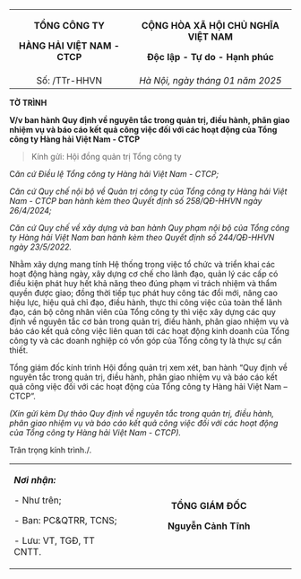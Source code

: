 <table>
<colgroup>
<col style="width: 42%" />
<col style="width: 57%" />
</colgroup>
<tbody>
<tr>
<td style="text-align: center;"><p><strong>TỔNG CÔNG TY</strong></p>
<p><strong>HÀNG HẢI VIỆT NAM - CTCP</strong></p></td>
<td style="text-align: center;"><p><strong>CỘNG HÒA XÃ HỘI CHỦ NGHĨA
VIỆT NAM</strong></p>
<p><strong>Độc lập - Tự do - Hạnh phúc</strong></p></td>
</tr>
<tr>
<td style="text-align: center;">Số: /TTr-HHVN</td>
<td style="text-align: center;"><em>Hà Nội, ngày tháng 01 năm
2025</em></td>
</tr>
</tbody>
</table>

**TỜ TRÌNH**

**V/v ban hành Quy định về nguyên tắc trong quản trị, điều hành, phân
giao nhiệm vụ và báo cáo kết quả công việc đối với các hoạt động của
Tổng công ty Hàng hải Việt Nam - CTCP**

> Kính gửi: Hội đồng quản trị Tổng công ty

C*ăn cứ Điều lệ Tổng công ty Hàng hải Việt Nam - CTCP;*

*Căn cứ Quy chế nội bộ về Quản trị công ty của Tổng công ty Hàng hải
Việt Nam - CTCP ban hành kèm theo Quyết định số 258/QĐ-HHVN ngày
26/4/2024;*

*Căn cứ Quy chế về xây dựng và ban hành Quy phạm nội bộ của Tổng công ty
Hàng hải Việt Nam ban hành kèm theo Quyết định số 244/QĐ-HHVN ngày
23/5/2022.*

Nhằm xây dựng mang tính Hệ thống trong việc tổ chức và triển khai các
hoạt động hàng ngày, xây dựng cơ chế cho lãnh đạo, quản lý các cấp có
điều kiện phát huy hết khả năng theo đúng phạm vi trách nhiệm và thẩm
quyền được giao; đồng thời tiếp tục phát huy công tác đổi mới, nâng cao
hiệu lực, hiệu quả chỉ đạo, điều hành, thực thi công việc của toàn thể
lãnh đạo, cán bộ công nhân viên của Tổng công ty thì việc xây dựng các
quy định về nguyên tắc cơ bản trong quản trị, điều hành, phân giao nhiệm
vụ và báo cáo kết quả công việc liên quan tới các hoạt động kinh doanh
của Tổng công ty và các doanh nghiệp có vốn góp của Tổng công ty là thực
sự cần thiết.

Tổng giám đốc kính trình Hội đồng quản trị xem xét, ban hành “Quy định
về nguyên tắc trong quản trị, điều hành, phân giao nhiệm vụ và báo cáo
kết quả công việc đối với các hoạt động của Tổng công ty Hàng hải Việt
Nam – CTCP”.

*(Xin gửi kèm Dự thảo Quy định về nguyên tắc trong quản trị, điều hành,
phân giao nhiệm vụ và báo cáo kết quả công việc đối với các hoạt động
của Tổng công ty Hàng hải Việt Nam - CTCP).*

Trân trọng kính trình./.

<table>
<colgroup>
<col style="width: 41%" />
<col style="width: 58%" />
</colgroup>
<tbody>
<tr>
<td style="text-align: left;"><p><em><strong>Nơi nhận:</strong></em></p>
<p>- Như trên;</p>
<p>- Ban: PC&amp;QTRR, TCNS;</p>
<p>- Lưu: VT, TGĐ, TT CNTT.</p></td>
<td style="text-align: center;"><p><strong>TỔNG GIÁM ĐỐC</strong></p>
<p><strong>Nguyễn Cảnh Tĩnh</strong></p></td>
</tr>
</tbody>
</table>
